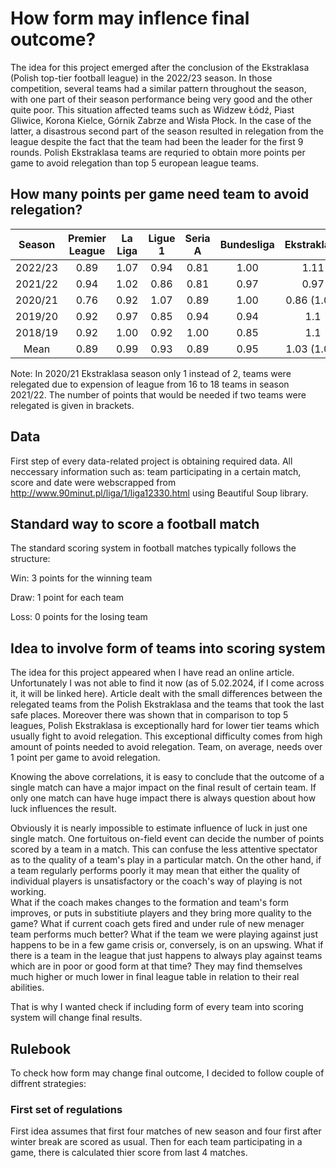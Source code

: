 # How form may inflence final outcome? 
The idea for this project emerged after the conclusion of the Ekstraklasa (Polish top-tier football league) in the 2022/23 season. In those competition, several teams had a similar pattern throughout the season, with one part of their season performance being very good and the other quite poor. This situation affected teams such as Widzew Łódź, Piast Gliwice, Korona Kielce, Górnik Zabrze and Wisła Płock. In the case of the latter, a disastrous second part of the season resulted in relegation from the league despite the fact that the team had been the leader for the first 9 rounds. Polish Ekstraklasa teams are requried to obtain more points per game to avoid relegation than top 5 european league teams.

## How many points per game need team to avoid relegation?
|Season|Premier League|La Liga|Ligue 1|Seria A|Bundesliga|Ekstraklasa|
| :-------------: |:-------------:| :-----:|:-----:|:------:|:----:|:----:|
| 2022/23      |0.89|1.07|0.94     |    0.81 |1.00     |    1.11 |
| 2021/22      |0.94|1.02|0.86     |    0.81 |0.97     |    0.97 |
| 2020/21      |0.76|0.92|1.07     |    0.89 |1.00      |    0.86 (1.00)|
| 2019/20      |0.92|0.97|0.85      |    0.94 |0.94      |   1.1|
| 2018/19      |0.92|1.00|0.92      |    1.00 |0.85     |    1.1 |
| Mean      |0.89|0.99|0.93      |    0.89 |0.95     |    1.03 (1.06) |

Note: In 2020/21 Ekstraklasa season only 1 instead of 2, teams were relegated due to expension of league from 16 to 18 teams in season 2021/22. 
The number of points that would be needed if two teams were relegated is given in brackets.

## Data
First step of every data-related project is obtaining required data. All neccessary information such as: team participating in a certain match, score and date were webscrapped from http://www.90minut.pl/liga/1/liga12330.html using Beautiful Soup library.

##  Standard way to score a football match
The standard scoring system in football matches typically follows the structure:

Win: 3 points for the winning team

Draw: 1 point for each team

Loss: 0 points for the losing team

## Idea to involve form of teams into scoring system
The idea for this project appeared when I have read an online article. Unfortunately I was not able to find it now (as of 5.02.2024, if I come across it, it will be linked here). Article dealt with the small differences between the relegated teams from the Polish Ekstraklasa and the teams that took the last safe places. Moreover there was shown that in comparison to top 5 leagues, Polish Ekstraklasa is exceptionally hard for lower tier teams which usually fight to avoid relegation. This exceptional difficulty comes from high amount of points needed to avoid relegation. Team, on average, needs over 1 point per game to avoid relegation.

Knowing the above correlations, it is easy to conclude that the outcome of a single match can have a major impact on the final result of certain team. If only one match can have huge impact there is always question about how luck influences the result.

Obviously it is nearly impossible to estimate influence of luck in just one single match. One fortuitous on-field event can decide the number of points scored by a team in a match. This can confuse the less attentive spectator as to the quality of a team's play in a particular match. On the other hand, if a team regularly performs poorly it may mean that either the quality of individual players is unsatisfactory or the coach's way of playing is not working.         
What if the coach makes changes to the formation and team's form improves, or puts in substitiute players and they bring more quality to the game? What if current coach gets fired and under rule of new menager team performs much better? What if the team we were playing against just happens to be in a few game crisis       or, conversely, is on an upswing. What if there is a team in the league that just happens to always play against teams which are in poor or good form at that time? They may find themselves much higher or much lower in final league table in relation to their real abilities. 

That is why I wanted check if including form of every team into scoring system will change final results.

## Rulebook 
To check how form may change final outcome, I decided to follow couple of diffrent strategies:

### First set of regulations

First idea assumes that first four matches of new season and four first after winter break are scored as usual.
Then for each team participating in a game, there is calculated thier score from last 4 matches.

